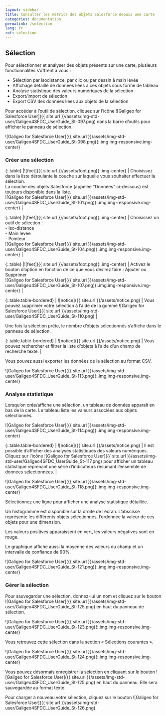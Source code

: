 ```yaml
---
layout: sidebar
title: Consulter les metrics des objets Salesforce depuis une carte
categories: documentation
permalink: /selection
lang: fr
ref: selection
---
```


## Sélection

Pour sélectionner et analyser des objets présents sur une carte, plusieurs fonctionnalités s’offrent à vous :

- Sélection par isodistance, par clic ou par dessin à main levée
- Affichage détaillé de données liées à ces objets sous forme de tableau 
- Analyse statistique des valeurs numériques de la sélection
- Export/import de sélection
- Export CSV des données liées aux objets de la sélection

Pour accéder à l’outil de sélection, cliquez sur l’icône ![Galigeo for Salesforce User]({{ site.url }}/assets/img-std-user/Galigeo4SFDC_UserGuide_St-097.png) dans la barre d’outils pour afficher le panneau de sélection.

![Galigeo for Salesforce User]({{ site.url }}/assets/img-std-user/Galigeo4SFDC_UserGuide_St-098.png){:.img.img-responsive.img-center}

### Créer une sélection

{:.table}
|![feet]({{ site.url }}/assets/foot.png){:.img-center} | Choisissez dans la liste déroulante la couche sur laquelle vous souhaiter effectuer la sélection.<br> La couche des objets Salesforce (appelée "Données" ci-dessous) est toujours disponible dans la liste.<br>![Galigeo for Salesforce User]({{ site.url }}/assets/img-std-user/Galigeo4SFDC_UserGuide_St-101.png){:.img.img-responsive.img-center} |

{:.table}
|![feet]({{ site.url }}/assets/foot.png){:.img-center} | Choisissez un outil de sélection : <br> - Iso-distance <br> - Main levée <br> - Pointeur<br>![Galigeo for Salesforce User]({{ site.url }}/assets/img-std-user/Galigeo4SFDC_UserGuide_St-104.png){:.img.img-responsive.img-center} |

{:.table}
|![feet]({{ site.url }}/assets/foot.png){:.img-center} | Activez le bouton d’option en fonction de ce que vous désirez faire : Ajouter ou Supprimer<br>![Galigeo for Salesforce User]({{ site.url }}/assets/img-std-user/Galigeo4SFDC_UserGuide_St-107.png){:.img.img-responsive.img-center} |

{:.table.table-bordered}
| ![notice]({{ site.url }}/assets/notice.png)  | Vous pouvez supprimer votre sélection à l’aide de la gomme ![Galigeo for Salesforce User]({{ site.url }}/assets/img-std-user/Galigeo4SFDC_UserGuide_St-110.png) |

Une fois la sélection prête, le nombre d’objets sélectionnés s’affiche dans le panneau de sélection.

{:.table.table-bordered}
| ![notice]({{ site.url }}/assets/notice.png)  | Vous pouvez rechercher et filtrer la liste d’objets à l’aide d’un champ de recherche texte. |

Vous pouvez aussi exporter les données de la sélection au format CSV.

![Galigeo for Salesforce User]({{ site.url }}/assets/img-std-user/Galigeo4SFDC_UserGuide_St-113.png){:.img.img-responsive.img-center}

### Analyse statistique

Lorsqu’on crée/affiche une sélection, un tableau de données apparaît en bas de la carte. Le tableau liste les valeurs associées aux objets sélectionnés.

![Galigeo for Salesforce User]({{ site.url }}/assets/img-std-user/Galigeo4SFDC_UserGuide_St-114.png){:.img.img-responsive.img-center}

{:.table.table-bordered}
| ![notice]({{ site.url }}/assets/notice.png)  | Il est possible d’afficher des analyses statistiques des valeurs numériques. Cliquez
sur l’icône ![Galigeo for Salesforce User]({{ site.url }}/assets/img-std-user/Galigeo4SFDC_UserGuide_St-117.png) pour afficher un tableau statistique reprenant une série d’indicateurs résumant l’ensemble de données sélectionnées. |

![Galigeo for Salesforce User]({{ site.url }}/assets/img-std-user/Galigeo4SFDC_UserGuide_St-118.png){:.img.img-responsive.img-center}

Sélectionnez une ligne pour afficher une analyse statistique détaillée.

Un histogramme est disponible sur la droite de l’écran. L’abscisse représente les différents objets sélectionnés, l’ordonnée la valeur de ces objets pour une dimension.

Les valeurs positives apparaissent en vert, les valeurs négatives sont en rouge.

Le graphique affiche aussi la moyenne des valeurs du champ et un intervalle de confiance de 90%.

![Galigeo for Salesforce User]({{ site.url }}/assets/img-std-user/Galigeo4SFDC_UserGuide_St-121.png){:.img.img-responsive.img-center}

### Gérer la sélection

Pour sauvegarder une sélection, donnez-lui un nom et cliquez sur le bouton ![Galigeo for Salesforce User]({{ site.url }}/assets/img-std-user/Galigeo4SFDC_UserGuide_St-125.png) en haut du panneau de sélection.

![Galigeo for Salesforce User]({{ site.url }}/assets/img-std-user/Galigeo4SFDC_UserGuide_St-123.png){:.img.img-responsive.img-center}

Vous retrouvez cette sélection dans la section « Sélections courantes ».

![Galigeo for Salesforce User]({{ site.url }}/assets/img-std-user/Galigeo4SFDC_UserGuide_St-124.png){:.img.img-responsive.img-center}

Vous pouvez désormais enregistrer la sélection en cliquant sur le bouton ![Galigeo for Salesforce User]({{ site.url }}/assets/img-std-user/Galigeo4SFDC_UserGuide_St-125.png) en haut du panneau. Elle sera sauvegardée au format texte.

Pour charger à nouveau votre sélection, cliquez sur le bouton ![Galigeo for Salesforce User]({{ site.url }}/assets/img-std-user/Galigeo4SFDC_UserGuide_St-126.png).

